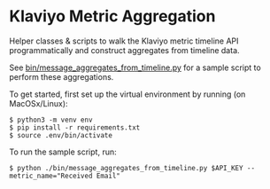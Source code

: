 # Klaviyo Metric Aggregation
Helper classes & scripts to walk the Klaviyo metric timeline API programmatically and construct aggregates from timeline data. 

See [bin/message_aggregates_from_timeline.py](https://github.com/ben-liang/klaviyo_metric_aggregations/blob/master/bin/message_aggregates_from_timeline.py) for a sample script to perform these aggregations.
  
To get started, first set up the virtual environment by running (on MacOSx/Linux):

```
$ python3 -m venv env
$ pip install -r requirements.txt
$ source .env/bin/activate
```

To run the sample script, run:
```
$ python ./bin/message_aggregates_from_timeline.py $API_KEY --metric_name="Received Email"
```
